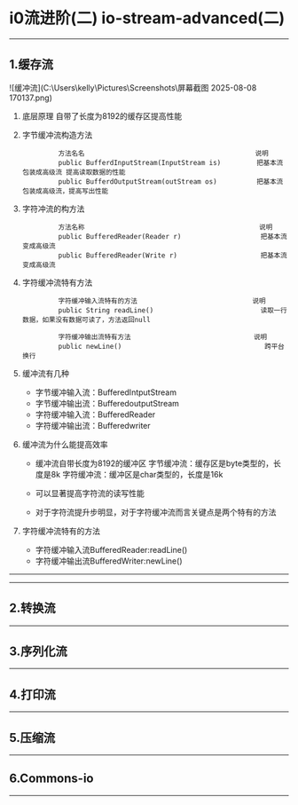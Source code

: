 # i0流进阶(二)  io-stream-advanced(二)

---



## 1.缓存流


![缓冲流](C:\Users\kelly\Pictures\Screenshots\屏幕截图 2025-08-08 170137.png)

1. 底层原理
   自带了长度为8192的缓存区提高性能

2. 字节缓冲流构造方法

                方法名名                                           说明
                public BufferdInputStream(InputStream is)         把基本流包装成高级流 提高读取数据的性能
                public BufferdOutputStream(outStream os)          把基本流包装成高级流，提高写出性能

3. 字符冲流的构方法

                方法名称                                            说明
                public BufferedReader(Reader r)                    把基本流变成高级流
                public BufferedReader(Write r)                     把基本流变成高级流

4. 字符缓冲流特有方法
    
                字符缓冲输入流特有的方法                             说明
                public String readLine()                           读取一行数据，如果没有数据可读了，方法返回null

                字符缓冲输出流特有方法                               说明
                public newLine()                                    跨平台换行

5. 缓冲流有几种
   - 字节缓冲输入流：BufferedIntputStream
   - 字节缓冲输出流：BufferedoutputStream
   - 字符缓冲输入流：BufferedReader
   - 字符缓冲输出流：Bufferedwriter

6. 缓冲流为什么能提高效率
   - 缓冲流自带长度为8192的缓冲区
      字节缓冲流：缓存区是byte类型的，长度是8k
      字符缓冲流：缓冲区是char类型的，长度是16k

   - 可以显著提高字符流的读写性能
   - 对于字符流提升步明显，对于字符缓冲流而言关键点是两个特有的方法

7. 字符缓冲流特有的方法
    - 字符缓冲输入流BufferedReader:readLine()
    - 字符缓冲输出流BufferedWriter:newLine()

---

---



## 2.转换流



---




## 3.序列化流




---




## 4.打印流




---



## 5.压缩流



---



## 6.Commons-io



---



